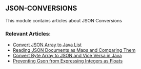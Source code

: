 ## JSON-CONVERSIONS

This module contains articles about JSON Conversions

### Relevant Articles:
- [Convert JSON Array to Java List](https://www.baeldung.com/java-convert-json-array-to-list)
- [Reading JSON Documents as Maps and Comparing Them](https://www.baeldung.com/java-json-maps-comparison)
- [Convert Byte Array to JSON and Vice Versa in Java](https://www.baeldung.com/java-json-byte-array-conversion)
- [Preventing Gson from Expressing Integers as Floats](https://www.baeldung.com/java-gson-prevent-expressing-integers-as-floats)

